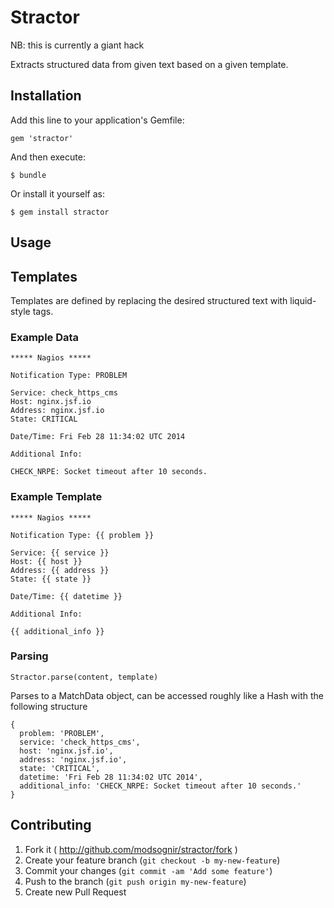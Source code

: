 # Stractor

NB: this is currently a giant hack

Extracts structured data from given text based on a given template.


## Installation

Add this line to your application's Gemfile:

    gem 'stractor'

And then execute:

    $ bundle

Or install it yourself as:

    $ gem install stractor

## Usage
## Templates
Templates are defined by replacing the desired structured text with liquid-style tags.


### Example Data

    ***** Nagios *****

    Notification Type: PROBLEM

    Service: check_https_cms
    Host: nginx.jsf.io
    Address: nginx.jsf.io
    State: CRITICAL

    Date/Time: Fri Feb 28 11:34:02 UTC 2014

    Additional Info:

    CHECK_NRPE: Socket timeout after 10 seconds.

### Example Template

    ***** Nagios *****

    Notification Type: {{ problem }}

    Service: {{ service }}
    Host: {{ host }}
    Address: {{ address }}
    State: {{ state }}

    Date/Time: {{ datetime }}

    Additional Info:

    {{ additional_info }}


### Parsing

    Stractor.parse(content, template)

Parses to a MatchData object, can be accessed roughly like a Hash with the following structure
    
    {
      problem: 'PROBLEM',
      service: 'check_https_cms',
      host: 'nginx.jsf.io',
      address: 'nginx.jsf.io',
      state: 'CRITICAL',
      datetime: 'Fri Feb 28 11:34:02 UTC 2014',
      additional_info: 'CHECK_NRPE: Socket timeout after 10 seconds.'
    }


## Contributing

1. Fork it ( http://github.com/modsognir/stractor/fork )
2. Create your feature branch (`git checkout -b my-new-feature`)
3. Commit your changes (`git commit -am 'Add some feature'`)
4. Push to the branch (`git push origin my-new-feature`)
5. Create new Pull Request
